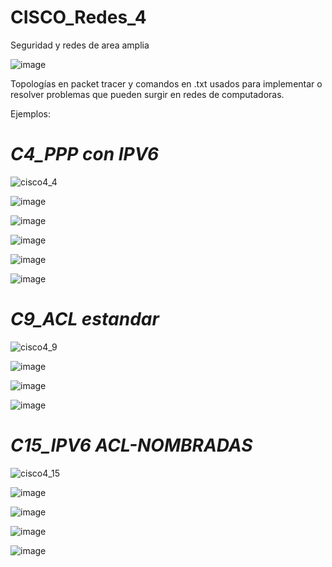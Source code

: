 # CISCO_Redes_4
Seguridad y redes de area amplia

![image](https://user-images.githubusercontent.com/91923931/136717719-e183aaa1-213c-4027-9681-fbe416bdd20f.png)

Topologías en packet tracer y comandos en .txt usados para implementar o resolver problemas que pueden surgir en redes de computadoras.

Ejemplos:

# *C4_PPP con IPV6*

![cisco4_4](https://user-images.githubusercontent.com/91923931/136718084-fa5973d0-a267-459b-8f25-4ed25d94cdf1.png)

![image](https://user-images.githubusercontent.com/91923931/136717950-c0f8c3d5-d5ff-41ae-8ceb-08de2f6cb726.png)

![image](https://user-images.githubusercontent.com/91923931/136717961-2d94f15e-480d-40d6-8522-e23e6710d4c3.png)

![image](https://user-images.githubusercontent.com/91923931/136717972-fcb5f471-ba0d-45ef-82d0-0b41c36762ea.png)

![image](https://user-images.githubusercontent.com/91923931/136717982-89b0edfe-a785-439b-8f25-5d1db0950759.png)

![image](https://user-images.githubusercontent.com/91923931/136717990-4e34b7d1-c6d7-4f55-b32b-13975ec541f3.png)


# *C9_ACL estandar*

![cisco4_9](https://user-images.githubusercontent.com/91923931/136718347-32b95fcb-9790-4815-a87c-5ad990758080.png)

![image](https://user-images.githubusercontent.com/91923931/136718411-581f64a3-a89d-4350-9a78-d2ac3a2903b9.png)

![image](https://user-images.githubusercontent.com/91923931/136718419-f68c8547-bfe8-44e4-8ef4-eaa7ede255e2.png)

![image](https://user-images.githubusercontent.com/91923931/136718424-e900e96e-f1e1-4217-b481-ae0e4d5f46e5.png)


# *C15_IPV6 ACL-NOMBRADAS*

![cisco4_15](https://user-images.githubusercontent.com/91923931/136718468-eafa7db3-8c1d-45ba-8c5c-2e4c86c16e95.png)

![image](https://user-images.githubusercontent.com/91923931/136718473-bc2ad9ab-f124-4d6c-a153-c43a06c31a1d.png)

![image](https://user-images.githubusercontent.com/91923931/136718490-78f1752a-f685-4715-a398-e1d5fc5cb666.png)

![image](https://user-images.githubusercontent.com/91923931/136718502-fe41649c-dd3c-4834-bb46-9f24f4c7606d.png)

![image](https://user-images.githubusercontent.com/91923931/136718511-ff702e49-0f55-4591-8c66-79b62996004d.png)
